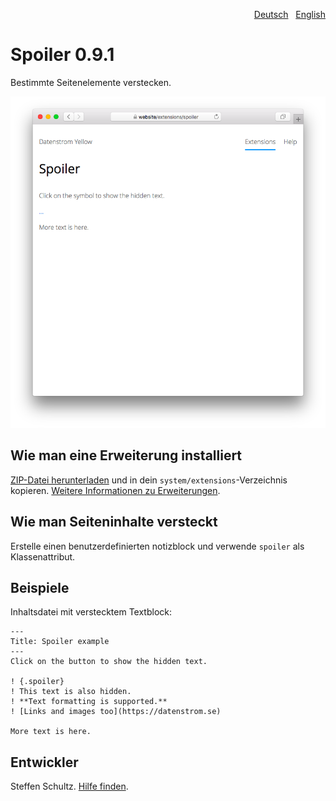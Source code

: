 <p align="right"><a href="README-de.md">Deutsch</a> &nbsp; <a href="README.md">English</a></p>

# Spoiler 0.9.1

Bestimmte Seitenelemente verstecken.

<p align="center"><img src="SCREENSHOT.png" alt="Bildschirmfoto"></p>

## Wie man eine Erweiterung installiert

[ZIP-Datei herunterladen](https://github.com/schulle4u/yellow-spoiler/archive/refs/heads/main.zip) und in dein `system/extensions`-Verzeichnis kopieren. [Weitere Informationen zu Erweiterungen](https://github.com/annaesvensson/yellow-update/tree/main/README-de.md).

## Wie man Seiteninhalte versteckt

Erstelle einen benutzerdefinierten notizblock und verwende `spoiler` als Klassenattribut. 

## Beispiele

Inhaltsdatei mit verstecktem Textblock:

~~~
---
Title: Spoiler example
---
Click on the button to show the hidden text. 

! {.spoiler}
! This text is also hidden.  
! **Text formatting is supported.**
! [Links and images too](https://datenstrom.se)

More text is here. 
~~~

## Entwickler

Steffen Schultz. [Hilfe finden](https://datenstrom.se/de/yellow/help/).
